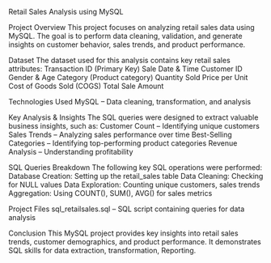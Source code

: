 Retail Sales Analysis using MySQL

Project Overview
This project focuses on analyzing retail sales data using MySQL. The goal is to perform data cleaning, validation, and generate insights on customer behavior, sales trends, and product performance.

Dataset
The dataset used for this analysis contains key retail sales attributes:
Transaction ID (Primary Key)
Sale Date & Time
Customer ID
Gender & Age
Category (Product category)
Quantity Sold
Price per Unit
Cost of Goods Sold (COGS)
Total Sale Amount

Technologies Used
MySQL – Data cleaning, transformation, and analysis

Key Analysis & Insights
The SQL queries were designed to extract valuable business insights, such as:
Customer Count – Identifying unique customers
Sales Trends – Analyzing sales performance over time
Best-Selling Categories – Identifying top-performing product categories
Revenue Analysis – Understanding profitability

SQL Queries Breakdown
The following key SQL operations were performed:
Database Creation: Setting up the retail_sales table
Data Cleaning: Checking for NULL values
Data Exploration: Counting unique customers, sales trends
Aggregation: Using COUNT(), SUM(), AVG() for sales metrics

Project Files
sql_retailsales.sql – SQL script containing queries for data analysis

Conclusion
This MySQL project provides key insights into retail sales trends, customer demographics, and product performance. It demonstrates SQL skills for data extraction, transformation, Reporting.
